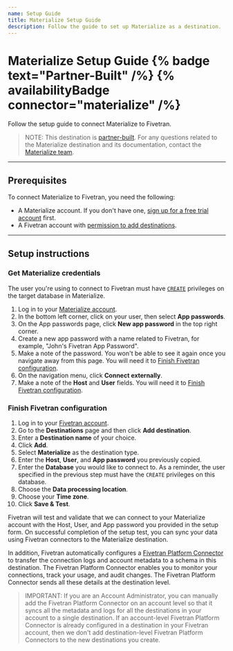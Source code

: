 ```yaml
---
name: Setup Guide
title: Materialize Setup Guide
description: Follow the guide to set up Materialize as a destination.
---
```


# Materialize Setup Guide {% badge text="Partner-Built" /%} {% availabilityBadge connector="materialize" /%}

Follow the setup guide to connect Materialize to Fivetran.

> NOTE: This destination is [partner-built](/docs/partner-built-program). For any questions related to the Materialize destination and its documentation, contact the [Materialize team](mailto:support@materialize.com).

---

## Prerequisites

To connect Materialize to Fivetran, you need the following:

- A Materialize account. If you don't have one, [sign up for a free trial account](https://materialize.com/register/) first.
- A Fivetran account with [permission to add destinations](/docs/using-fivetran/fivetran-dashboard/account-settings/role-based-access-control#legacyandnewrbacmodel).

---

## Setup instructions

### <span class="step-item"> Get Materialize credentials </span>

The user you're using to connect to Fivetran must have [`CREATE`](https://materialize.com/docs/manage/access-control/rbac/#privileges) privileges on the target database in Materialize.

1. Log in to your [Materialize account](https://console.materialize.com).
2. In the bottom left corner, click on your user, then select **App passwords**.
3. On the App passwords page, click **New app password** in the top right corner.
4. Create a new app password with a name related to Fivetran, for example, "John's Fivetran App Password".
5. Make a note of the password. You won't be able to see it again once you navigate away from this page. You will need it to [Finish Fivetran configuration](#finishfivetranconfiguration).
6. On the navigation menu, click **Connect externally**.
7. Make a note of the **Host** and **User** fields. You will need it to [Finish Fivetran configuration](#finishfivetranconfiguration).

### <span class="step-item">Finish Fivetran configuration </span>

1. Log in to your [Fivetran account](https://fivetran.com/login).
2. Go to the **Destinations** page and then click **Add destination**.
3. Enter a **Destination name** of your choice.
4. Click **Add**.
5. Select **Materialize** as the destination type.
6. Enter the **Host**, **User**, and **App password** you previously copied.
7. Enter the **Database** you would like to connect to. As a reminder, the user specified in the previous step must have the `CREATE` privileges on this database.
7. Choose the **Data processing location**.
8. Choose your **Time zone**.
9. Click **Save & Test**.

Fivetran will test and validate that we can connect to your Materialize account with the Host, User, and App password you provided in the setup form. On successful completion of the setup test, you can sync your data using Fivetran connectors to the Materialize destination.

In addition, Fivetran automatically configures a [Fivetran Platform Connector](/docs/logs/fivetran-platform) to transfer the connection logs and account metadata to a schema in this destination. The Fivetran Platform Connector enables you to monitor your connections, track your usage, and audit changes. The Fivetran Platform Connector sends all these details at the destination level.

> IMPORTANT: If you are an Account Administrator, you can manually add the Fivetran Platform Connector on an account level so that it syncs all the metadata and logs for all the destinations in your account to a single destination. If an account-level Fivetran Platform Connector is already configured in a destination in your Fivetran account, then we don't add destination-level Fivetran Platform Connectors to the new destinations you create.
